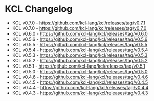 # KCL Changelog

- KCL v0.7.0 - https://github.com/kcl-lang/kcl/releases/tag/v0.7.1
- KCL v0.7.0 - https://github.com/kcl-lang/kcl/releases/tag/v0.7.0
- KCL v0.6.0 - https://github.com/kcl-lang/kcl/releases/tag/v0.6.0
- KCL v0.5.6 - https://github.com/kcl-lang/kcl/releases/tag/v0.5.6
- KCL v0.5.5 - https://github.com/kcl-lang/kcl/releases/tag/v0.5.5
- KCL v0.5.4 - https://github.com/kcl-lang/kcl/releases/tag/v0.5.4
- KCL v0.5.3 - https://github.com/kcl-lang/kcl/releases/tag/v0.5.3
- KCL v0.5.2 - https://github.com/kcl-lang/kcl/releases/tag/v0.5.2
- KCL v0.5.1 - https://github.com/kcl-lang/kcl/releases/tag/v0.5.1
- KCL v0.5.0 - https://github.com/kcl-lang/kcl/releases/tag/v0.5.0
- KCL v0.4.6 - https://github.com/kcl-lang/kcl/releases/tag/v0.4.6
- KCL v0.4.5 - https://github.com/kcl-lang/kcl/releases/tag/v0.4.5
- KCL v0.4.4 - https://github.com/kcl-lang/kcl/releases/tag/v0.4.4
- KCL v0.4.3 - https://github.com/kcl-lang/kcl/releases/tag/v0.4.3
